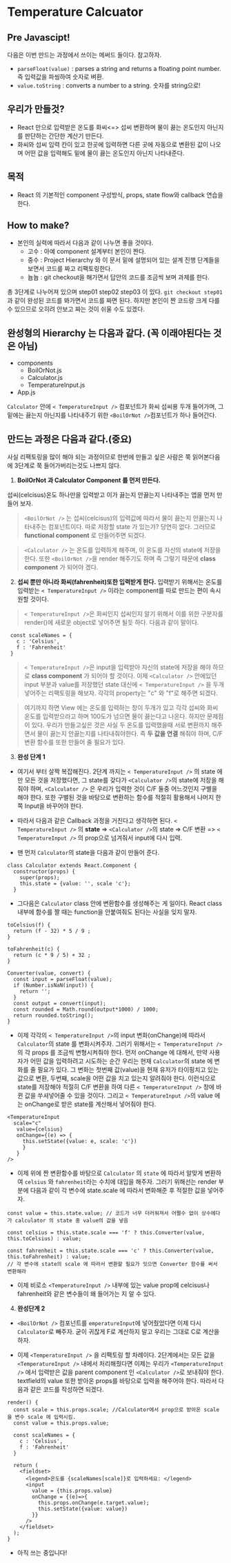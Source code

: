 # Temperature Calcuator

## Pre Javascipt!
다음은 이번 만드는 과정에서 쓰이는 메써드 들이다. 참고하자.
* `parseFloat(value)` : parses a string and returns a floating point number.  즉 입력값을 파씽하여 숫자로 벼환.
* `value.toString` : converts a number to a string. 숫자를 string으로!


## 우리가 만들것?
* React 만으로 입력받은 온도를 화씨<=> 섭씨 변환하며 물이 끓는 온도인지 아닌지를 판단하는 간단한 계산기 만든다.
* 화씨와 섭씨 입력 칸이 있고 한곳에 입력하면 다른 곳에 자동으로 변환된 값이 나오며 어떤 값을 입력해도 밑에 물이 끓는 온도인지 아닌지 나타내준다.

## 목적
* React 의 기본적인 component 구성방식, props, state flow와 callback 연습을 한다.

## How to make?

* 본인의 실력에 따라서 다음과 같이 나누면 좋을 것이다.
  - 고수 : 아예 component 설계부터 본인이 짠다.
  - 중수 : Project Hierarchy 와 이 문서 밑에 설명되어 있는 설계 진행 단계들을 보면서 코드를 짜고 리팩토링한다.
  - 늅늅 : git checkout을 해가면서 답안의 코드를 조금씩 보며 과제를 한다.

총 3단계로 나누어져 있으며 step01 step02 step03 이 있다.
`git checkout step01` 과 같이 완성된 코드를 봐가면서 코드를 짜면 된다.
하지만 본인이 짠 코드랑 크게 다를 수 있으므로 오히려 안보고 짜는 것이 쉬울 수도 있겠다.

## 완성형의 Hierarchy 는 다음과 같다. (꼭 이래야된다는 것은 아님)
- components
  - BoilOrNot.js
  - Calculator.js
  - TemperatureInput.js
- App.js

`Calculator` 안에 `< TemperatureInput />` 컴포넌트가 화씨 섭씨용 두개 들어가며, 그 밑에는 끓는지 아닌지를 나타내주기 위한 `<BoilOrNot />`컴포넌트가 하나 들어간다.


## 만드는 과정은 다음과 같다.(중요)
사실 리팩토링을 많이 해야 되는 과정이므로 한번에 만들고 싶은 사람은 쭉 읽어본다음에 3단계로 쭉 들어가버리는것도 나쁘지 않다.


1. **BoilOrNot 과 Calculator Component 를 먼저 만든다.**

 섭씨(celcisus)온도 하나만을 입력받고 이가 끓는지 안끓는지 나타내주는 앱을 먼저 만들어 보자.

 > `<BoilOrNot />` 는 섭씨(celcisus)의 입력값에 따라서 물이 끓는지 안끓는지 나타내주는 컴포넌트이다. 따로 저장할 state 가 있는가? 당연히 없다. 그러므로
**functional component** 로 만들어주면 되겠다.

 > `<Calculator />` 는 온도를 입력하게 해주며, 이 온도를 자신의 state에 저장을 한다. 또한 `<BoilOrNot />`을 render 해주기도 하며 즉 그렇기 때문에 **class component** 가 되어야 겠다.


2. **섭씨 뿐만 아니라 화씨(fahrenheit)또한 입력받게 한다.**
 입력받기 위해서는 온도를 입력받는 `< TemperatureInput />` 이라는 component를 따로 만드는 편이 속시원할 것이다.

 > `< TemperatureInput />`은 화씨인지 섭씨인지 알기 위해서 이를 위한 구분자를 render()에 새로운 object로 넣어주면 될듯 하다. 다음과 같이 말이다.
 ```
  const scaleNames = {
    c : 'Celsius',
    f : 'Fahrenheit'
  }
 ```

 > `< TemperatureInput />`은 input을 입력받아 자신의 state에 저장을 해야 하므로 **class component** 가 되어야 할 것이다.
 이제 `<Calculator />` 안에있던 input 부분과 value를 저장했던 state 대신에 `< TemperatureInput />` 을 두개 넣어주는 리팩토링을 해보자. 각각의 property는 "c" 와 "f"로 해주면 되겠다.

 >여기까지 하면 View 에는 온도를 입력하는 창이 두개가 있고 각각 섭씨와 화씨 온도를 입력받으라고 하며 100도가 넘으면 물이 끓는다고 나온다. 하지만 문제점이 있다. 우리가 만들고싶은 것은 사실 두 온도를 입력했을때 서로 변환까지 해주면서 물이 끓는지 안끓는지를 나타내줘야한다. 즉 **두 값을 연결** 해줘야 하며, C/F 변환 함수를 또한 만들어 줄 필요가 있다.


3. **완성 단계 1**
 - 여기서 부터 살짝 복잡해진다. 2단계 까지는 `< TemperatureInput />` 의 state 에만 모든 것을 저장했다면, 그 state를 갖다가 `<Calculator />`의 state에 저장을 해줘야 하며, `<Calculator />` 은 우리가 입력한 것이 C/F 둘중 어느것인지 구별을 해야 한다. 또한 구별된 것을 바탕으로 변환하는 함수를 적절히 활용해서 나머지 한쪽 Input을 바꾸어야 한다.

 - 따라서 다음과 같은 Callback 과정을 거친다고 생각하면 된다.
`< TemperatureInput />` 의 **state** => `<Calculator />`의 state => C/F 변환 => `< TemperatureInput />` 의 prop으로 넘겨줘서 input에 다시 입력.

 - 맨 먼저 `Calculator`의 state을 다음과 같이 만들어 준다.
 ```
 class Calculator extends React.Component {
   constructor(props) {
     super(props);
     this.state = {value: '', scale 'c'};
   }
```

 - 그다음은 `Calculator` class 안에 변환함수를 생성해주는 게 일이다.
React class 내부에 함수를 짤 때는 function을 안붙여줘도 된다는 사실을 잊지 말자.
  ```
  toCelsius(f) {
    return (f - 32) * 5 / 9 ;
  }

  toFahrenheit(c) {
    return (c * 9 / 5) + 32 ;
  }

  Converter(value, convert) {
    const input = parseFloat(value);
    if (Number.isNaN(input)) {
      return '';
    }
    const output = convert(input);
    const rounded = Math.round(output*1000) / 1000;
    return rounded.toString();
  }
  ```
 - 이제 각각의 `< TemperatureInput />`의 input 변화(onChange)에 따라서 `Calculator`의 state 를 변화시켜주자. 그러기 위해서는 `< TemperatureInput />`의 각 props 를 조금씩 변형시켜줘야 한다. 먼저 onChange 에 대해서, 만약 사용자가 어떤 값을 입력하려고 시도하는 순간 우리는 현재 `Calculator`의 state 에 변화를 줄 필요가 있다. 그 변화는 첫번째 값(value)을 현재 유저가 타이핑치고 있는 값으로 변환, 두번째, scale을 어떤 값을 치고 있는지 알려줘야 한다. 이런식으로 state를 저장해야 적절히 C/F 변환을 하여 다른 `< TemperatureInput />` 창에 바뀐 값을 쑤셔넣어줄 수 있을 것이다. 그리고 `< TemperatureInput />`의 value 에는 onChange로 받은 state를 계산해서 넣어줘야 한다.
 ```
 <TemperatureInput
   scale="c"
    value={celsius}
    onChange={(e) => {
      this.setState({value: e, scale: 'c'})
      }
    }
 />
 ```

 - 이제 위에 짠 변환함수를 바탕으로 `Calculator` 의 `state` 에 따라서 알맞게 변환하여 `celsius` 와 `fahrenheit`라는 수치에 대입을 해주자. 그러기 위해선는 render 부분에 다음과 같이 각 변수에 state.scale 에 따라서 변화해준 후 적절한 값을 넣어주자.
 ```
 const value = this.state.value; // 코드가 너무 더러워져서 어쩔수 없이 상수에다가 calculator 의 state 중 value의 값을 넣음

 const celsius = this.state.scale === 'f' ? this.Converter(value, this.toCelsius) : value;

 const fahrenheit = this.state.scale === 'c' ? this.Converter(value, this.toFahrenheit) : value;
 // 각 변수에 state의 scale 에 따라서 변환할 필요가 잇으면 Converter 함수를 써서 변환해라

 ```
 - 이제 비로소 `<TemperatureInput />` 내부에 있는 value prop에 celcisus나 fahrenheit와 같은 변수들이 왜 들어가는 지 알 수 있다.


4. **완성단계 2**

  - `<BoilOrNot />` 컴포넌트를 `emperatureInput`에 넣어줬었다면 이제 다시 `Calculator`로 빼주자. 굳이 귀찮게 F로 계산하지 말고 우리는 그대로 C로 계산을 하자.

  - 이제 `<TemperatureInput />` 을 리팩토링 할 차례이다. 2단계에서는 모든 값을 `<TemperatureInput />` 내에서 처리해줬다면 이제는 우리가  `<TemperatureInput />` 에서 입력받은 값을 parent component 인 `<Calculator />`로 보내줘야 한다. textfield의 value 또한 받아온 props를 바탕으로 입력을 해주어야 한다. 따라서 다음과 같은 코드를 작성하면 되겠다.
  ```
  render() {
    const scale = this.props.scale; //Calculator에서 prop으로 받아온 scale 을 변수 scale 에 입력시킴.
    const value = this.props.value;

    const scaleNames = {
      c : 'Celsius',
      f : 'Fahrenheit'
    }

    return (
      <fieldset>
        <legend>온도를 {scaleNames[scale]}로 입력하세요: </legend>
        <input
          value = {this.props.value}
          onChange = {(e)=>{
            this.props.onChange(e.target.value);
            this.setState({value: value})
          }}
        />
      </fieldset>
    );
  }
  ```

  - 아직 쓰는 중입니다!
